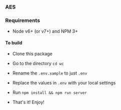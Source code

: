 ### AES

### Requirements

- Node v6+ (or v7+) and NPM 3+

#### To build

- Clone this package

- Go to the directory `cd wc`

- Rename the `.env.xample` to just `.env`

- Replace the values in `.env` with your local settings

- Run `npm install && npm run server`

- That's it! Enjoy!